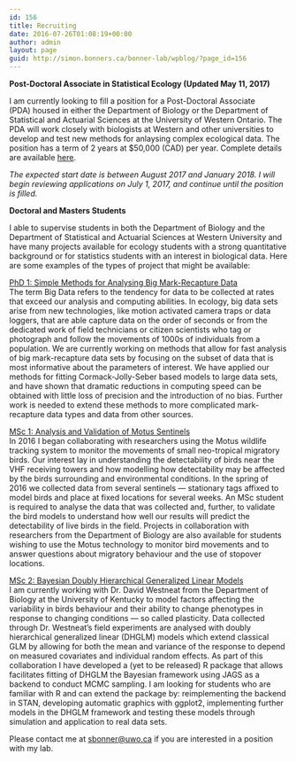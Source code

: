 ```yaml
---
id: 156
title: Recruiting
date: 2016-07-26T01:08:19+00:00
author: admin
layout: page
guid: http://simon.bonners.ca/bonner-lab/wpblog/?page_id=156
---
```

**Post-Doctoral Associate in Statistical Ecology (Updated May 11, 2017)**

I am currently looking to fill a position for a Post-Doctoral Associate (PDA) housed in either the Department of Biology or the Department of Statistical and Actuarial Sciences at the University of Western Ontario. The PDA will work closely with biologists at Western and other universities to develop and test new methods for anlaysing complex ecological data. The position has a term of 2 years at $50,000 (CAD) per year. Complete details are available [here](http://simon.bonners.ca/bonner-lab/wpblog/wp-content/uploads/2017/05/pda_announcement_2017.pdf).

_The expected start date is between August 2017 and January 2018. I will begin reviewing applications on July 1, 2017, and continue until the position is filled._

**Doctoral and Masters Students**

I able to supervise students in both the Department of Biology and the Department of Statistical and Actuarial Sciences at Western University and have many projects available for ecology students with a strong quantitative background or for statistics students with an interest in biological data. Here are some examples of the types of project that might be available:

<span style="text-decoration: underline;">PhD 1: Simple Methods for Analysing Big Mark-Recapture Data</span>  
The term Big Data refers to the tendency for data to be collected at rates that exceed our analysis and computing abilities. In ecology, big data sets arise from new technologies, like motion activated camera traps or data loggers, that are able capture data on the order of seconds or from the dedicated work of field technicians or citizen scientists who tag or photograph and follow the movements of 1000s of individuals from a population. We are currently working on methods that allow for fast analysis of big mark-recapture data sets by focusing on the subset of data that is most informative about the parameters of interest. We have applied our methods for fitting Cormack-Jolly-Seber based models to large data sets, and have shown that dramatic reductions in computing speed can be obtained with little loss of precision and the introduction of no bias. Further work is needed to extend these methods to more complicated mark-recapture data types and data from other sources.

<span style="text-decoration: underline;">MSc 1: Analysis and Validation of Motus Sentinels</span>  
In 2016 I began collaborating with researchers using the Motus wildlife tracking system to monitor the movements of small neo-tropical migratory birds. Our interest lay in understanding the detectability of birds near the VHF receiving towers and how modelling how detectability may be affected by the birds surrounding and environmental conditions. In the spring of 2016 we collected data from several sentinels &#8212; stationary tags affixed to model birds and place at fixed locations for several weeks. An MSc student is required to analyse the data that was collected and, further, to validate the bird models to understand how well our results will predict the detectability of live birds in the field. Projects in collaboration with researchers from the Department of Biology are also available for students wishing to use the Motus technology to monitor bird movements and to answer questions about migratory behaviour and the use of stopover locations.

<span style="text-decoration: underline;">MSc 2: Bayesian Doubly Hierarchical Generalized Linear Models</span>  
I am currently working with Dr. David Westneat from the Department of Biology at the University of Kentucky to model factors affecting the variability in birds behaviour and their ability to change phenotypes in response to changing conditions &#8212; so called plasticity. Data collected through Dr. Westneat&#8217;s field experiments are analysed with doubly hierarchical generalized linear (DHGLM) models which extend classical GLM by allowing for both the mean and variance of the response to depend on measured covariates and individual random effects. As part of this collaboration I have developed a (yet to be released) R package that allows facilitates fitting of DHGLM the Bayesian framework using JAGS as a backend to conduct MCMC sampling. I am looking for students who are familiar with R and can extend the package by: reimplementing the backend in STAN, developing automatic graphics with ggplot2, implementing further models in the DHGLM framework and testing these models through simulation and application to real data sets.

Please contact me at <sbonner@uwo.ca> if you are interested in a position with my lab.

&nbsp;